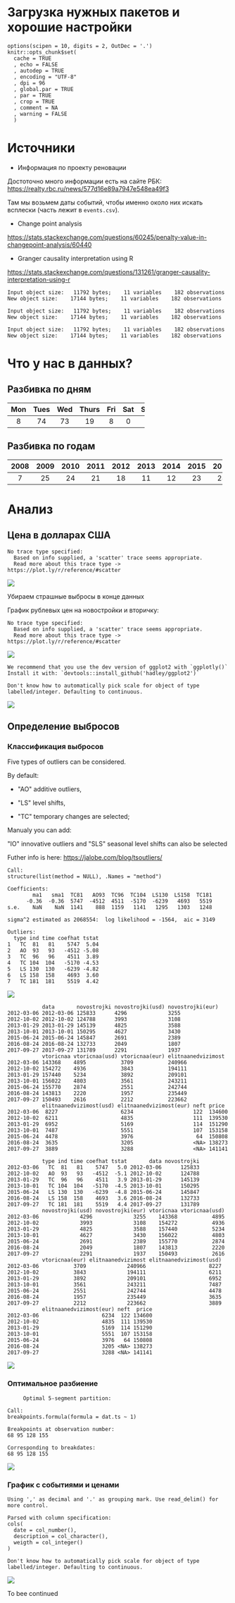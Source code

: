 Загрузка нужных пакетов и хорошие настройки
===========================================

    options(scipen = 10, digits = 2, OutDec = '.')
    knitr::opts_chunk$set(
      cache = TRUE
      , echo = FALSE
      , autodep = TRUE
      , encoding = "UTF-8"
      , dpi = 96
      , global.par = TRUE
      , par = TRUE
      , crop = TRUE
      , comment = NA
      , warning = FALSE
      )

Источники
=========

-   Информация по проекту реновации

Достоточно много информации есть на сайте РБК:
<https://realty.rbc.ru/news/577d16e89a7947e548ea49f3>

Там мы возьмем даты событий, чтобы именно около них искать всплески
(часть лежит в `events.csv`).

-   Change point analysis

<https://stats.stackexchange.com/questions/60245/penalty-value-in-changepoint-analysis/60440>

-   Granger causality interpretation using R

<https://stats.stackexchange.com/questions/131261/granger-causality-interpretation-using-r>

    Input object size:   11792 bytes;    11 variables    182 observations
    New object size:    17144 bytes;    11 variables    182 observations

    Input object size:   11792 bytes;    11 variables    182 observations
    New object size:    17144 bytes;    11 variables    182 observations

    Input object size:   11792 bytes;    11 variables    182 observations
    New object size:    17144 bytes;    11 variables    182 observations

Что у нас в данных?
===================

Разбивка по дням
----------------

<table style="width:62%;">
<colgroup>
<col width="8%" />
<col width="9%" />
<col width="8%" />
<col width="11%" />
<col width="8%" />
<col width="8%" />
<col width="8%" />
</colgroup>
<thead>
<tr class="header">
<th align="center">Mon</th>
<th align="center">Tues</th>
<th align="center">Wed</th>
<th align="center">Thurs</th>
<th align="center">Fri</th>
<th align="center">Sat</th>
<th align="center">Sun</th>
</tr>
</thead>
<tbody>
<tr class="odd">
<td align="center">8</td>
<td align="center">74</td>
<td align="center">73</td>
<td align="center">19</td>
<td align="center">8</td>
<td align="center">0</td>
<td align="center">0</td>
</tr>
</tbody>
</table>

Разбивка по годам
-----------------

<table style="width:97%;">
<colgroup>
<col width="9%" />
<col width="9%" />
<col width="9%" />
<col width="9%" />
<col width="9%" />
<col width="9%" />
<col width="9%" />
<col width="9%" />
<col width="9%" />
<col width="9%" />
</colgroup>
<thead>
<tr class="header">
<th align="center">2008</th>
<th align="center">2009</th>
<th align="center">2010</th>
<th align="center">2011</th>
<th align="center">2012</th>
<th align="center">2013</th>
<th align="center">2014</th>
<th align="center">2015</th>
<th align="center">2016</th>
<th align="center">2017</th>
</tr>
</thead>
<tbody>
<tr class="odd">
<td align="center">7</td>
<td align="center">25</td>
<td align="center">24</td>
<td align="center">21</td>
<td align="center">18</td>
<td align="center">11</td>
<td align="center">12</td>
<td align="center">23</td>
<td align="center">24</td>
<td align="center">17</td>
</tr>
</tbody>
</table>

Анализ
======

Цена в долларах США
-------------------

    No trace type specified:
      Based on info supplied, a 'scatter' trace seems appropriate.
      Read more about this trace type -> https://plot.ly/r/reference/#scatter

![](README_files/figure-markdown_strict/unnamed-chunk-7-1.png)

Убираем страшные выбросы в конце данных

График рублевых цен на новостройки и вторичку:

    No trace type specified:
      Based on info supplied, a 'scatter' trace seems appropriate.
      Read more about this trace type -> https://plot.ly/r/reference/#scatter

![](README_files/figure-markdown_strict/plotly-1.png)

    We recommend that you use the dev version of ggplot2 with `ggplotly()`
    Install it with: `devtools::install_github('hadley/ggplot2')`

    Don't know how to automatically pick scale for object of type labelled/integer. Defaulting to continuous.

![](README_files/figure-markdown_strict/unnamed-chunk-9-1.png)

Определение выбросов
--------------------

### Классификация выбросов

Five types of outliers can be considered.

By default:

-   "AO" additive outliers,

-   "LS" level shifts,

-   "TC" temporary changes are selected;

Manualy you can add:

"IO" innovative outliers and "SLS" seasonal level shifts can also be
selected

Futher info is here: <https://jalobe.com/blog/tsoutliers/>


    Call:
    structure(list(method = NULL), .Names = "method")

    Coefficients:
            ma1   sma1  TC81   AO93  TC96  TC104  LS130  LS158  TC181
          -0.36  -0.36  5747  -4512  4511  -5170  -6239   4693   5519
    s.e.    NaN    NaN  1141    888  1159   1141   1295   1303   1248

    sigma^2 estimated as 2068554:  log likelihood = -1564,  aic = 3149

    Outliers:
      type ind time coefhat tstat
    1   TC  81   81    5747  5.04
    2   AO  93   93   -4512 -5.08
    3   TC  96   96    4511  3.89
    4   TC 104  104   -5170 -4.53
    5   LS 130  130   -6239 -4.82
    6   LS 158  158    4693  3.60
    7   TC 181  181    5519  4.42

![](README_files/figure-markdown_strict/unnamed-chunk-12-1.png)

               data       novostrojki novostrojki(usd) novostrojki(eur)
    2012-03-06 2012-03-06 125833      4296             3255            
    2012-10-02 2012-10-02 124788      3993             3108            
    2013-01-29 2013-01-29 145139      4825             3588            
    2013-10-01 2013-10-01 150295      4627             3430            
    2015-06-24 2015-06-24 145847      2691             2389            
    2016-08-24 2016-08-24 132733      2049             1807            
    2017-09-27 2017-09-27 131789      2291             1937            
               vtoricnaa vtoricnaa(usd) vtoricnaa(eur) elitnaanedvizimost
    2012-03-06 143368    4895           3709           240966            
    2012-10-02 154272    4936           3843           194111            
    2013-01-29 157440    5234           3892           209101            
    2013-10-01 156022    4803           3561           243211            
    2015-06-24 155770    2874           2551           242744            
    2016-08-24 143813    2220           1957           235449            
    2017-09-27 150493    2616           2212           223662            
               elitnaanedvizimost(usd) elitnaanedvizimost(eur) neft price 
    2012-03-06  8227                    6234                   122  134600
    2012-10-02  6211                    4835                   111  139530
    2013-01-29  6952                    5169                   114  151290
    2013-10-01  7487                    5551                   107  153158
    2015-06-24  4478                    3976                    64  150808
    2016-08-24  3635                    3205                   <NA> 138273
    2017-09-27  3889                    3288                   <NA> 141141

               type ind time coefhat tstat       data novostrojki
    2012-03-06   TC  81   81    5747   5.0 2012-03-06      125833
    2012-10-02   AO  93   93   -4512  -5.1 2012-10-02      124788
    2013-01-29   TC  96   96    4511   3.9 2013-01-29      145139
    2013-10-01   TC 104  104   -5170  -4.5 2013-10-01      150295
    2015-06-24   LS 130  130   -6239  -4.8 2015-06-24      145847
    2016-08-24   LS 158  158    4693   3.6 2016-08-24      132733
    2017-09-27   TC 181  181    5519   4.4 2017-09-27      131789
               novostrojki(usd) novostrojki(eur) vtoricnaa vtoricnaa(usd)
    2012-03-06             4296             3255    143368           4895
    2012-10-02             3993             3108    154272           4936
    2013-01-29             4825             3588    157440           5234
    2013-10-01             4627             3430    156022           4803
    2015-06-24             2691             2389    155770           2874
    2016-08-24             2049             1807    143813           2220
    2017-09-27             2291             1937    150493           2616
               vtoricnaa(eur) elitnaanedvizimost elitnaanedvizimost(usd)
    2012-03-06           3709             240966                    8227
    2012-10-02           3843             194111                    6211
    2013-01-29           3892             209101                    6952
    2013-10-01           3561             243211                    7487
    2015-06-24           2551             242744                    4478
    2016-08-24           1957             235449                    3635
    2017-09-27           2212             223662                    3889
               elitnaanedvizimost(eur) neft  price
    2012-03-06                    6234  122 134600
    2012-10-02                    4835  111 139530
    2013-01-29                    5169  114 151290
    2013-10-01                    5551  107 153158
    2015-06-24                    3976   64 150808
    2016-08-24                    3205 <NA> 138273
    2017-09-27                    3288 <NA> 141141

![](README_files/figure-markdown_strict/unnamed-chunk-12-2.png)

### Оптимальное разбиение


         Optimal 5-segment partition: 

    Call:
    breakpoints.formula(formula = dat.ts ~ 1)

    Breakpoints at observation number:
    68 95 128 155 

    Corresponding to breakdates:
    68 95 128 155 

![](README_files/figure-markdown_strict/unnamed-chunk-14-1.png)

### График с событиями и ценами

    Using ',' as decimal and '.' as grouping mark. Use read_delim() for more control.

    Parsed with column specification:
    cols(
      date = col_number(),
      description = col_character(),
      weigth = col_integer()
    )

    Don't know how to automatically pick scale for object of type labelled/integer. Defaulting to continuous.

![](README_files/figure-markdown_strict/unnamed-chunk-15-1.png)

To bee continued
